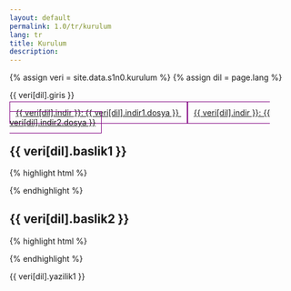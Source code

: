 ```yaml
---
layout: default
permalink: 1.0/tr/kurulum
lang: tr
title: Kurulum
description: 
---
```


{% assign veri = site.data.s1n0.kurulum %}
{% assign dil = page.lang %}

<style type="text/css">
  [data-basmal].birincil{
    border:1px solid purple; padding:10px;
  }
</style>


<p class="girlik">
	{{ veri[dil].giris }}
</p>

<p data-gnl>
	<a data-basmal data-gnl="_o 0" class="birincil" 
     href="{{ veri[dil].indir1.url }}">
		{{ veri[dil].indir }}: {{ veri[dil].indir1.dosya }}
	</a>
  <a data-basmal data-gnl="_o 0" class="birincil" 
     href="{{ veri[dil].indir2.url }}">
  	{{ veri[dil].indir }}: {{ veri[dil].indir2.dosya }}
  </a>
</p>

<h2>{{ veri[dil].baslik1 }}</h2>
{% highlight html %}
  <link href="/css/deveb-s1n0/deveb.css" rel="stylesheet">
  <!-- Edge 15 ve Internet Explorer'ın eski sürümleri -->
  <link href="/css/deveb-s1n0/deveb-ie.css" rel="stylesheet">
  
{% endhighlight %}

<h2>{{ veri[dil].baslik2 }}</h2>
{% highlight html %}
  <link href="/css/deveb-s1n0/deveb-en.css" rel="stylesheet">
  
{% endhighlight %}

<p>
{{ veri[dil].yazilik1 }}
</p>


